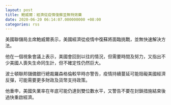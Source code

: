 ```yaml
---
layout: post
title: 鮑威爾：經濟從疫情復蘇並無特效藥
date: 2020-06-20 06:14:07.000000000 +08:00
categories: rss
---
```


美國聯儲局主席鮑威爾表示，美國經濟從疫情中復蘇將面臨挑戰，並無快速解決方法。

他在一個視象會議上表示，美國會回到以往的情況，但需要時間及努力，又指出不少美國人喪失生命同生計，但不確定性仍然巨大。

波士頓聯邦儲備銀行總裁羅森格倫較早時亦警告，疫情持續蔓延可能阻礙美國經濟反彈，可能需要更多財政及貨幣支持政策。

他重申，美國失業率在年底可能仍達到雙位數水平，又警告不要在封鎖措施結束後過快重啟經濟。
